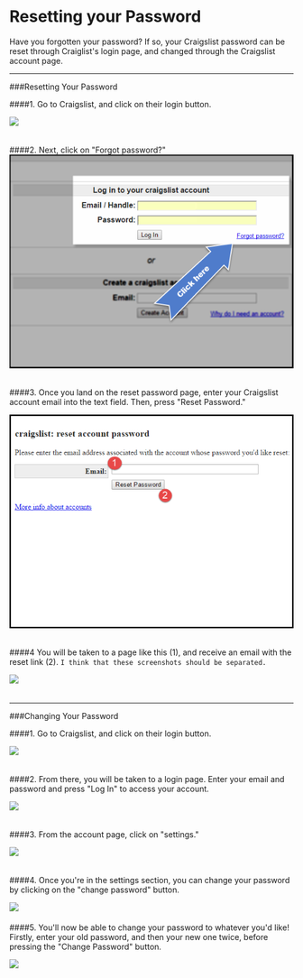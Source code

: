 # Resetting your Password

Have you forgotten your password? If so, your Craigslist password can be reset through Craiglist's login page, and changed through the Craigslist account page. 



---


###Resetting Your Password 

####1. Go to Craigslist, and click on their login button.

![](https://git.gitbook.com/raw/rooof/rooof-user-manual/master/CLAccount_sample.png?token=YXNobGV5Z21vbmV5OjI2NTNlNWVjLWI1YmQtNGNmYi05NDYzLWVjNGFiMzY3MTZkZA%3D%3D)
<br><br>

####2. Next, click on "Forgot password?"
![](pwreset.png)
<br><br>


####3. Once you land on the reset password page, enter your Craigslist account email into the text field. Then, press "Reset Password." 

![](reset.png)
<br><br>

####4 You will be taken to a page like this (1), and receive an email with the reset link (2). 
```I think that these screenshots should be separated.```

![](emailsample.png)
<br><br>


---


###Changing Your Password

####1. Go to Craigslist, and click on their login button.

![](https://git.gitbook.com/raw/rooof/rooof-user-manual/master/CLAccount_sample.png?token=YXNobGV5Z21vbmV5OjI2NTNlNWVjLWI1YmQtNGNmYi05NDYzLWVjNGFiMzY3MTZkZA%3D%3D)
<br><br>

####2. From there, you will be taken to a login page. Enter your email and password and press "Log In" to access your account.

![](CLLogin.png)

<br>
####3. From the account page, click on "settings."

![](clickonsettings.png)
<br><br>

####4. Once you're in the settings section, you can change your password by clicking on the "change password" button. 

![](CLSettings_pw.png)
<br><br>
####5. You'll now be able to change your password to whatever you'd like! Firstly, enter your old password, and then your new one twice, before pressing the "Change Password" button.

![](pwreset2.png)